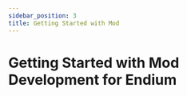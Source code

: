 ```yaml
---
sidebar_position: 3
title: Getting Started with Mod
---
```


# Getting Started with Mod Development for Endium